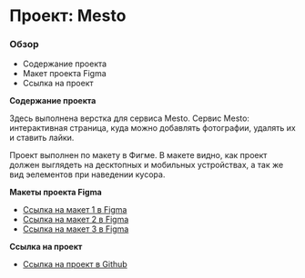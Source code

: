 # Проект: Mesto

### Обзор
* Содержание проекта
* Макет проекта Figma
* Ссылка на проект

**Содержание проекта**

Здесь выполнена верстка для сервиса Mesto.
Сервис Mesto: интерактивная страница, куда можно добавлять фотографии, удалять их и ставить лайки.

Проект выполнен по макету в Фигме.
В макете видно, как проект должен выглядеть на десктопных и мобильных устройствах, а так же вид эелементов при наведении кусора. 


**Макеты проекта Figma**

* [Ссылка на макет 1 в Figma](https://www.figma.com/file/2cn9N9jSkmxD84oJik7xL7/JavaScript.-Sprint-4?node-id=0%3A1)
* [Ссылка на макет 2 в Figma](https://www.figma.com/file/bjyvbKKJN2naO0ucURl2Z0/JavaScript.-Sprint-5?node-id=0%3A1)
* [Ссылка на макет 3 в Figma](https://www.figma.com/file/kRVLKwYG3d1HGLvh7JFWRT/JavaScript.-Sprint-6?node-id=0%3A1)

**Ссылка на проект**

* [Ссылка на проект в Github](https://github.com/iskra273/mesto-JS.git)